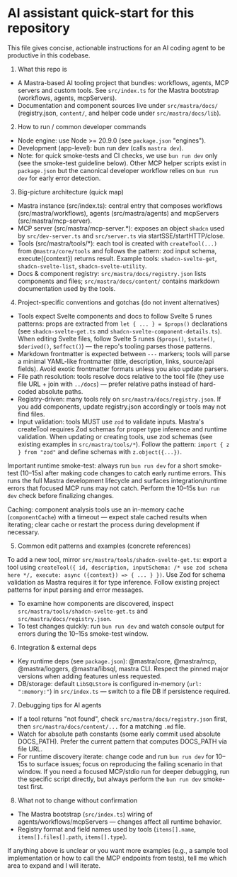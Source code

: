 <!-- .github/copilot-instructions.md - guidance for AI coding agents -->

# AI assistant quick-start for this repository

This file gives concise, actionable instructions for an AI coding agent to be productive in this codebase.

1. What this repo is

- A Mastra-based AI tooling project that bundles: workflows, agents, MCP servers and custom tools. See `src/index.ts` for the Mastra bootstrap (workflows, agents, mcpServers).
- Documentation and component sources live under `src/mastra/docs/` (registry.json, `content/`, and helper code under `src/mastra/docs/lib`).

2. How to run / common developer commands

- Node engine: use Node >= 20.9.0 (see `package.json` "engines").
- Development (app-level): bun run dev (calls `mastra dev`).
- Note: for quick smoke-tests and CI checks, we use `bun run dev` only (see the smoke-test guideline below). Other MCP helper scripts exist in `package.json` but the canonical developer workflow relies on `bun run dev` for early error detection.

3. Big-picture architecture (quick map)

- Mastra instance (src/index.ts): central entry that composes workflows (src/mastra/workflows), agents (src/mastra/agents) and mcpServers (src/mastra/mcp-server).
- MCP server (src/mastra/mcp-server.\*): exposes an object `shadcn` used by `src/dev-server.ts` and `src/server.ts` via startSSE/startHTTP/close.
- Tools (src/mastra/tools/\*): each tool is created with `createTool(...)` from `@mastra/core/tools` and follows the pattern: zod input schema, execute({context}) returns result. Example tools: `shadcn-svelte-get`, `shadcn-svelte-list`, `shadcn-svelte-utility`.
- Docs & component registry: `src/mastra/docs/registry.json` lists components and files; `src/mastra/docs/content/` contains markdown documentation used by the tools.

4. Project-specific conventions and gotchas (do not invent alternatives)

- Tools expect Svelte components and docs to follow Svelte 5 runes patterns: props are extracted from `let { ... } = $props()` declarations (see `shadcn-svelte-get.ts` and `shadcn-svelte-component-details.ts`). When editing Svelte files, follow Svelte 5 runes (`$props()`, `$state()`, `$derived()`, `$effect()`) — the repo's tooling parses those patterns.
- Markdown frontmatter is expected between `---` markers; tools will parse a minimal YAML-like frontmatter (title, description, links, source/api fields). Avoid exotic frontmatter formats unless you also update parsers.
- File path resolution: tools resolve docs relative to the tool file (they use file URL + join with `../docs`) — prefer relative paths instead of hard-coded absolute paths.
- Registry-driven: many tools rely on `src/mastra/docs/registry.json`. If you add components, update registry.json accordingly or tools may not find files.
- Input validation: tools MUST use `zod` to validate inputs. Mastra's createTool requires Zod schemas for proper type inference and runtime validation. When updating or creating tools, use zod schemas (see existing examples in `src/mastra/tools/*`). Follow the pattern: `import { z } from "zod"` and define schemas with `z.object({...})`.

Important runtime smoke-test: always run `bun run dev` for a short smoke-test (10–15s) after making code changes to catch early runtime errors. This runs the full Mastra development lifecycle and surfaces integration/runtime errors that focused MCP runs may not catch. Perform the 10–15s `bun run dev` check before finalizing changes.

Caching: component analysis tools use an in-memory cache (`componentCache`) with a timeout — expect stale cached results when iterating; clear cache or restart the process during development if necessary.

5. Common edit patterns and examples (concrete references)

To add a new tool, mirror `src/mastra/tools/shadcn-svelte-get.ts`: export a tool using `createTool({ id, description, inputSchema: /* use zod schema here */, execute: async ({context}) => { ... } })`. Use Zod for schema validation as Mastra requires it for type inference. Follow existing project patterns for input parsing and error messages.

- To examine how components are discovered, inspect `src/mastra/tools/shadcn-svelte-get.ts` and `src/mastra/docs/registry.json`.
- To test changes quickly: run `bun run dev` and watch console output for errors during the 10–15s smoke-test window.

6. Integration & external deps

- Key runtime deps (see `package.json`): @mastra/core, @mastra/mcp, @mastra/loggers, @mastra/libsql, mastra CLI. Respect the pinned major versions when adding features unless requested.
- DB/storage: default `LibSQLStore` is configured in-memory (`url: ":memory:"`) in `src/index.ts` — switch to a file DB if persistence required.

7. Debugging tips for AI agents

- If a tool returns "not found", check `src/mastra/docs/registry.json` first, then `src/mastra/docs/content/...` for a matching `.md` file.
- Watch for absolute path constants (some early commit used absolute DOCS_PATH). Prefer the current pattern that computes DOCS_PATH via file URL.
- For runtime discovery iterate: change code and run `bun run dev` for 10–15s to surface issues; focus on reproducing the failing scenario in that window. If you need a focused MCP/stdio run for deeper debugging, run the specific script directly, but always perform the `bun run dev` smoke-test first.

8. What not to change without confirmation

- The Mastra bootstrap (`src/index.ts`) wiring of agents/workflows/mcpServers — changes affect all runtime behavior.
- Registry format and field names used by tools (`items[].name`, `items[].files[].path`, `items[].type`).

If anything above is unclear or you want more examples (e.g., a sample tool implementation or how to call the MCP endpoints from tests), tell me which area to expand and I will iterate.
